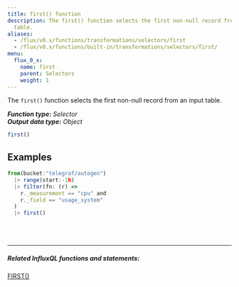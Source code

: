 ```yaml
---
title: first() function
description: The first() function selects the first non-null record from an input
  table.
aliases:
  - /flux/v0.x/functions/transformations/selectors/first
  - /flux/v0.x/functions/built-in/transformations/selectors/first/
menu:
  flux_0_x:
    name: first
    parent: Selectors
    weight: 1
---
```


The `first()` function selects the first non-null record from an input table.

_**Function type:** Selector_  
_**Output data type:** Object_

```js
first()
```

## Examples
```js
from(bucket:"telegraf/autogen")
  |> range(start:-1h)
  |> filter(fn: (r) =>
    r._measurement == "cpu" and
    r._field == "usage_system"
  )
  |> first()
```

<hr style="margin-top:4rem"/>

##### Related InfluxQL functions and statements:
[FIRST()](/influxdb/latest/query_language/functions/#first)
